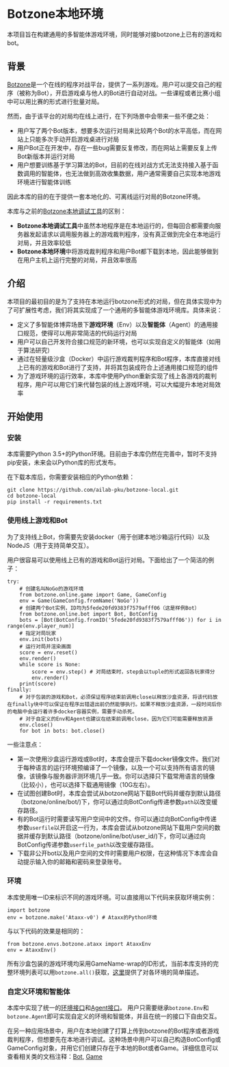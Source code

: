 # Botzone本地环境

本项目旨在构建通用的多智能体游戏环境，同时能够对接botzone上已有的游戏和bot。

## 背景

[Botzone](https://botzone.org)是一个在线的程序对战平台，提供了一系列游戏。用户可以提交自己的程序（被称为Bot），开启游戏桌与他人的Bot进行自动对战。一些课程或者比赛小组中可以用比赛的形式进行批量对局。

然而，由于该平台的对局均在线上进行，在下列场景中会带来一些不便之处：

- 用户写了两个Bot版本，想要多次运行对局来比较两个Bot的水平高低，而在网站上只能多次手动开启游戏桌进行对局
- 用户Bot正在开发中，存在一些bug需要反复修改，而在网站上需要反复上传Bot新版本并运行对局
- 用户想要训练基于学习算法的Bot，目前的在线对战方式无法支持接入基于函数调用的智能体，也无法做到高效收集数据，用户通常需要自己实现本地游戏环境进行智能体训练

因此本库的目的在于提供一套本地化的、可离线运行对局的Botzone环境。

本库与之前的[Botzone本地调试工具](https://github.com/zhouhaoyu/botzone-local-runner)的区别：
- **Botzone本地调试工具**中虽然本地程序是在本地运行的，但每回合都需要向服务器发起请求以调用服务器上的游戏裁判程序，没有真正做到完全在本地运行对局，并且效率较低
- **Botzone本地环境**中将游戏裁判程序和用户Bot都下载到本地，因此能够做到在用户主机上运行完整的对局，并且效率很高

## 介绍

本项目的最初目的是为了支持在本地运行botzone形式的对局，但在具体实现中为了可扩展性考虑，我们将其实现成了一个通用的多智能体游戏环境库。具体来说：

- 定义了多智能体博弈场景下**游戏环境**（Env）以及**智能体**（Agent）的通用接口规范，使得可以用非常简洁的代码运行对局
- 用户可以自己开发符合接口规范的新环境，也可以实现自定义的智能体（如用于算法研究）
- 通过在轻量级沙盒（Docker）中运行游戏裁判程序和Bot程序，本库直接对线上已有的游戏和Bot进行了支持，并将其包装成符合上述通用接口规范的组件
- 为了游戏环境的运行效率，本库中使用Python重新实现了线上各游戏的裁判程序，用户可以用它们来代替包装的线上游戏环境，可以大幅提升本地对局效率

## 开始使用

### 安装

本库需要Python 3.5+的Python环境。目前由于本库仍然在完善中，暂时不支持pip安装，未来会以Python库的形式发布。

在下载本库后，你需要安装相应的Python依赖：
```
git clone https://github.com/ailab-pku/botzone-local.git
cd botzone-local
pip install -r requirements.txt
```

### 使用线上游戏和Bot

为了支持线上Bot，你需要先安装docker（用于创建本地沙箱运行代码）以及NodeJS（用于支持简单交互）。

用户很容易可以使用线上已有的游戏和Bot运行对局。下面给出了一个简洁的例子：
```
try:
	# 创建名叫NoGo的游戏环境
	from botzone.online.game import Game, GameConfig
	env = Game(GameConfig.fromName('NoGo'))
	# 创建两个Bot实例，ID均为5fede20fd9383f7579afff06（这是样例Bot）
	from botzone.online.bot import Bot, BotConfig
	bots = [Bot(BotConfig.fromID('5fede20fd9383f7579afff06')) for i in range(env.player_num)]
	# 指定对局玩家
	env.init(bots)
	# 运行对局并渲染画面
	score = env.reset()
	env.render()
	while score is None:
		score = env.step() # 对局结束时，step会以tuple的形式返回各玩家得分
		env.render()
	print(score)
finally:
	# 对于包装的游戏和Bot，必须保证程序结束前调用close以释放沙盒资源，将该代码放在finally块中可以保证在程序出错退出前仍然能够执行。如果不释放沙盒资源，一段时间后你的电脑中会运行着许多docker容器实例，需要手动杀死。
	# 对于自定义的Env和Agent也建议在结束前调用close，因为它们可能需要释放资源
	env.close()
	for bot in bots: bot.close()
```

一些注意点：

- 第一次使用沙盒运行游戏或Bot时，本库会提示下载docker镜像文件。我们对于每种语言的运行环境预编译了一个镜像，以及一个可以支持所有语言的镜像，该镜像与服务器评测环境几乎一致。你可以选择只下载常用语言的镜像（比较小），也可以选择下载通用镜像（10G左右）。
- 在试图创建Bot时，本库会尝试从botzone网站下载Bot代码并缓存到默认路径（botzone/online/bot/)下，你可以通过向BotConfig传递参数```path```以改变缓存路径。
- 有的Bot运行时需要读写用户空间中的文件。你可以通过向BotConfig中传递参数```userfile```以开启这一行为，本库会尝试从botzone网站下载用户空间的数据并缓存到默认路径（botzone/online/bot/user_id/)下，你可以通过向BotConfig传递参数```userfile_path```以改变缓存路径。
- 下载非公开bot以及用户空间的文件时需要用户权限，在这种情况下本库会自动提示输入你的邮箱和密码来登录账号。

### 环境

本库使用唯一ID来标识不同的游戏环境。可以直接用以下代码来获取环境实例：
```
import botzone
env = botzone.make('Ataxx-v0') # Ataxx的Python环境
```
与以下代码的效果是相同的：
```
from botzone.envs.botzone.ataxx import AtaxxEnv
env = AtaxxEnv()
```

所有沙盒包装的游戏环境均采用GameName-wrap的ID形式，当前本库支持的完整环境列表可以用```botzone.all()```获取，[这里](https://github.com/ailab-pku/botzone-local/tree/master/botzone/envs)提供了对各环境的简单描述。

### 自定义环境和智能体

本库中实现了统一的[环境接口](https://github.com/ailab-pku/botzone-local/blob/master/botzone/env.py)和[Agent接口](https://github.com/ailab-pku/botzone-local/blob/master/botzone/agent.py)。
用户只需要继承```botzone.Env```和```botzone.Agent```即可实现自定义的环境和智能体，并且在统一的接口下自由交互。

在另一种应用场景中，用户在本地创建了打算上传到botzone的Bot程序或者游戏裁判程序，但想要先在本地进行调试。这种场景中用户可以自己构造BotConfig或GameConfig对象，并用它们创建只存在于本地的Bot或者Game。详细信息可以查看相关类的文档注释：[Bot](https://github.com/ailab-pku/botzone-local/blob/master/botzone/online/bot.py), [Game](https://github.com/ailab-pku/botzone-local/blob/master/botzone/online/game.py)
